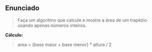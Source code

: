 ## Enunciado

> Faça um algoritmo que calcule e mostre a área de um trapézio usando apenas números inteiros.

**Cálculo:**
> area = (base maior + base menor) * altura / 2